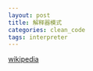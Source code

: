 ```yaml
---
layout: post
title: 解释器模式
categories: clean_code
tags: interpreter
---
```


[wikipedia](https://en.wikipedia.org/wiki/Interpreter_pattern) 
